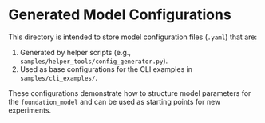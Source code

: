 # Generated Model Configurations

This directory is intended to store model configuration files (`.yaml`) that are:
1.  Generated by helper scripts (e.g., `samples/helper_tools/config_generator.py`).
2.  Used as base configurations for the CLI examples in `samples/cli_examples/`.

These configurations demonstrate how to structure model parameters for the `foundation_model` and can be used as starting points for new experiments.
